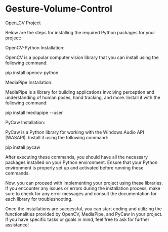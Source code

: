 # Gesture-Volume-Control
Open_CV Project

Below are the steps for installing the required Python packages for your project:

OpenCV-Python Installation:

OpenCV is a popular computer vision library that you can install using the following command:

pip install opencv-python



MediaPipe Installation:

MediaPipe is a library for building applications involving perception and understanding of human poses, hand tracking, and more. Install it with the following command:

pip install mediapipe --user



PyCaw Installation:

PyCaw is a Python library for working with the Windows Audio API (WASAPI). Install it using the following command:

pip install pycaw




After executing these commands, you should have all the necessary packages installed on your Python environment. Ensure that your Python environment is properly set up and activated before running these commands.

Now, you can proceed with implementing your project using these libraries. If you encounter any issues or errors during the installation process, make sure to check for any error messages and consult the documentation for each library for troubleshooting.

Once the installations are successful, you can start coding and utilizing the functionalities provided by OpenCV, MediaPipe, and PyCaw in your project. If you have specific tasks or goals in mind, feel free to ask for further assistance!
